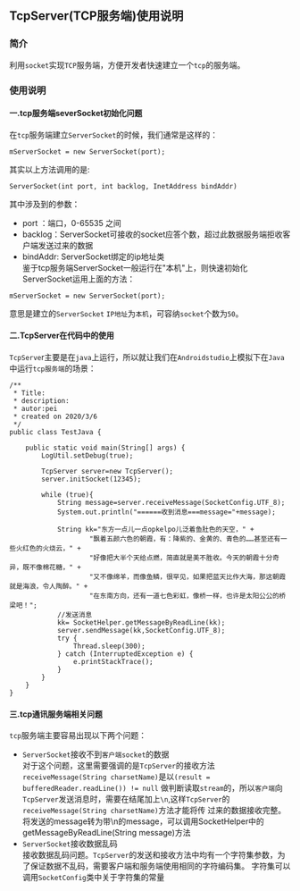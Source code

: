 ## TcpServer(TCP服务端)使用说明

### 简介
利用`socket`实现`TCP`服务端，方便开发者快速建立一个`tcp`的服务端。

### 使用说明
#### 一.tcp服务端severSocket初始化问题
在`tcp`服务端建立`ServerSocket`的时候，我们通常是这样的：
```
mServerSocket = new ServerSocket(port);
```
其实以上方法调用的是:
```
ServerSocket(int port, int backlog, InetAddress bindAddr) 
```
其中涉及到的参数：
- port ：端口，0-65535 之间
- backlog：ServerSocket可接收的socket应答个数，超过此数据服务端拒收客户端发送过来的数据
- bindAddr: ServerSocket绑定的ip地址类  
鉴于tcp服务端ServerSocket一般运行在"本机"上，则快速初始化ServerSocket运用上面的方法：
```
mServerSocket = new ServerSocket(port);
```
意思是建立的`ServerSocket` `IP地址`为`本机`，可容纳`socket`个数为`50`。
#### 二.TcpServer在代码中的使用
`TcpServe`r主要是在`java`上运行，所以就让我们在`Androidstudio`上模拟下在`Java`中运行`tcp服务端`的场景：
```
/**
 * Title:
 * description:
 * autor:pei
 * created on 2020/3/6
 */
public class TestJava {

    public static void main(String[] args) {
        LogUtil.setDebug(true);

        TcpServer server=new TcpServer();
        server.initSocket(12345);

        while (true){
            String message=server.receiveMessage(SocketConfig.UTF_8);
            System.out.println("======收到消息===message="+message);

            String kk="东方一点儿一点opkelpo儿泛着鱼肚色的天空，" +
                    "飘着五颜六色的朝霞，有：降紫的、金黄的、青色的……甚至还有一些火红色的火烧云，" +
                    "好像把大半个天给点燃，简直就是美不胜收。今天的朝霞十分奇异，既不像棉花糖，" +
                    "又不像绵羊，而像鱼鳞，很罕见，如果把蓝天比作大海，那这朝霞就是海浪，令人陶醉。" +
                    "在东南方向，还有一道七色彩虹，像桥一样，也许是太阳公公的桥梁吧！";
            //发送消息
            kk= SocketHelper.getMessageByReadLine(kk);
            server.sendMessage(kk,SocketConfig.UTF_8);
            try {
                Thread.sleep(300);
            } catch (InterruptedException e) {
                e.printStackTrace();
            }
        }
    }
}
```
#### 三.tcp通讯服务端相关问题

`tcp`服务端主要容易出现以下两个问题：
- `ServerSocket`接收不到`客户端socket`的数据  
对于这个问题，这里需要强调的是`TcpServer`的接收方法`receiveMessage(String charsetName)`是以`(result = bufferedReader.readLine()) != null`
做判断读取`stream`的，所以`客户端`向`TcpServer`发送消息时，需要在结尾加上`\n`,这样`TcpServer`的`receiveMessage(String charsetName)`方法才能将传
过来的数据接收完整。  
将发送的message转为带\n的message，可以调用SocketHelper中的getMessageByReadLine(String message)方法
- `ServerSocket`接收数据乱码  
接收数据乱码问题。`TcpServer`的发送和接收方法中均有一个字符集参数，为了保证数据不乱码，需要客户端和服务端使用相同的字符编码集。
字符集可以调用`SocketConfig`类中关于字符集的常量

